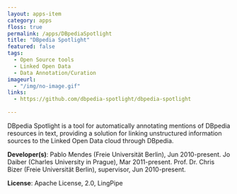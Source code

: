```yaml
---
layout: apps-item
category: apps
floss: true
permalink: /apps/DBpediaSpotlight
title: "DBpedia Spotlight"
featured: false
tags:
  - Open Source tools
  - Linked Open Data
  - Data Annotation/Curation
imageurl:
  - "/img/no-image.gif"
links:
  - https://github.com/dbpedia-spotlight/dbpedia-spotlight
 
---
```

DBpedia Spotlight is a tool for automatically annotating mentions of DBpedia resources in text, providing a solution for linking unstructured information sources to the Linked Open Data cloud through DBpedia.

**Developer(s)**: Pablo Mendes (Freie Universität Berlin), Jun 2010-present. Jo Daiber (Charles University in Prague), Mar 2011-present. Prof. Dr. Chris Bizer (Freie Universität Berlin), supervisor, Jun 2010-present.

**License**: Apache License, 2.0, LingPipe


